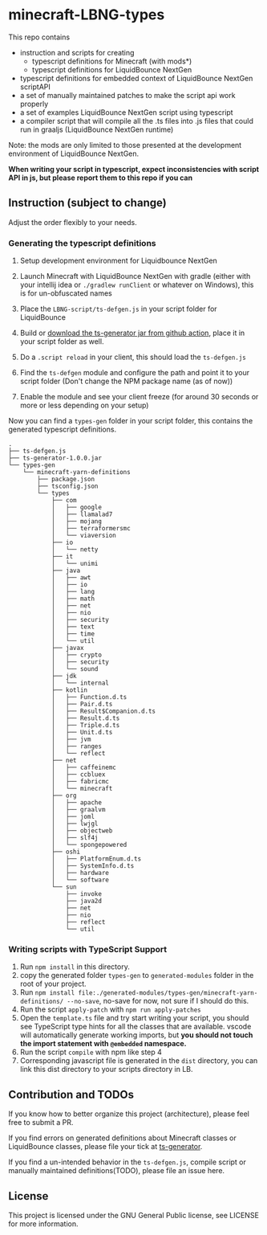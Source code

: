 # minecraft-LBNG-types

This repo contains 
- instruction and scripts for creating 
    - typescript definitions for Minecraft (with mods*)
    - typescript definitions for LiquidBounce NextGen
- typescript definitions for embedded context of LiquidBounce NextGen scriptAPI
- a set of manually maintained patches to make the script api work properly
- a set of examples LiquidBounce NextGen script using typescript 
- a compiler script that will compile all the .ts files into .js files that could run in graaljs (LiquidBounce NextGen runtime)

Note: the mods are only limited to those presented at the development environment of LiquidBounce NextGen.

**When writing your script in typescript, expect inconsistencies with script API in js, but please report them to this repo if you can**

## Instruction (subject to change)

Adjust the order flexibly to your needs.

### Generating the typescript definitions

1. Setup development environment for Liquidbounce NextGen
2. Launch Minecraft with LiquidBounce NextGen with gradle (either with your intellij idea or `./gradlew runClient` or whatever on Windows), this is for un-obfuscated names
3. Place the `LBNG-script/ts-defgen.js` in your script folder for LiquidBounce
4. Build or [download the ts-generator jar from github action](https://github.com/commandblock2/ts-generator/actions), place it in your script folder as well.
5. Do a `.script reload` in your client, this should load the `ts-defgen.js`
6. Find the `ts-defgen` module and configure the path and point it to your script folder (Don't change the NPM package name (as of now))

7. Enable the module and see your client freeze (for around 30 seconds or more or less depending on your setup)

Now you can find a `types-gen` folder in your script folder, this contains the generated typescript definitions.
```
.
├── ts-defgen.js
├── ts-generator-1.0.0.jar
└── types-gen
    └── minecraft-yarn-definitions
        ├── package.json
        ├── tsconfig.json
        └── types
            ├── com
            │   ├── google
            │   ├── llamalad7
            │   ├── mojang
            │   ├── terraformersmc
            │   └── viaversion
            ├── io
            │   └── netty
            ├── it
            │   └── unimi
            ├── java
            │   ├── awt
            │   ├── io
            │   ├── lang
            │   ├── math
            │   ├── net
            │   ├── nio
            │   ├── security
            │   ├── text
            │   ├── time
            │   └── util
            ├── javax
            │   ├── crypto
            │   ├── security
            │   └── sound
            ├── jdk
            │   └── internal
            ├── kotlin
            │   ├── Function.d.ts
            │   ├── Pair.d.ts
            │   ├── Result$Companion.d.ts
            │   ├── Result.d.ts
            │   ├── Triple.d.ts
            │   ├── Unit.d.ts
            │   ├── jvm
            │   ├── ranges
            │   └── reflect
            ├── net
            │   ├── caffeinemc
            │   ├── ccbluex
            │   ├── fabricmc
            │   └── minecraft
            ├── org
            │   ├── apache
            │   ├── graalvm
            │   ├── joml
            │   ├── lwjgl
            │   ├── objectweb
            │   ├── slf4j
            │   └── spongepowered
            ├── oshi
            │   ├── PlatformEnum.d.ts
            │   ├── SystemInfo.d.ts
            │   ├── hardware
            │   └── software
            └── sun
                ├── invoke
                ├── java2d
                ├── net
                ├── nio
                ├── reflect
                └── util

```

### Writing scripts with TypeScript Support

1. Run `npm install` in this directory.
2. copy the generated folder `types-gen` to `generated-modules` folder in the root of your project.
3. Run `npm install file:./generated-modules/types-gen/minecraft-yarn-definitions/ --no-save`, no-save for now, not sure if I should do this.
4. Run the script `apply-patch` with `npm run apply-patches`
5. Open the `template.ts` file and try start writing your script, you should see TypeScript type hints for all the classes that are available. vscode will automatically generate working imports, but **you should not touch the import statement with `@embedded` namespace.**
6. Run the script `compile` with npm like step 4
7. Corresponding javascript file is generated in the `dist` directory, you can link this dist directory to your scripts directory in LB.


## Contribution and TODOs

If you know how to better organize this project (architecture), please feel free to submit a PR.

If you find errors on generated definitions about Minecraft classes or LiquidBounce classes, please file your tick at [ts-generator](https://github.com/commandblock2/ts-generator/issues).

If you find a un-intended behavior in the `ts-defgen.js`, compile script or manually maintained definitions(TODO), please file an issue here.


## License

This project is licensed under the GNU General Public license, see LICENSE for more information.